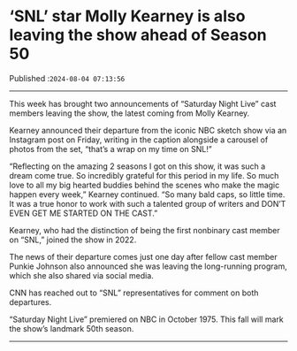 # ‘SNL’ star Molly Kearney is also leaving the show ahead of Season 50

Published :`2024-08-04 07:13:56`

---

This week has brought two announcements of “Saturday Night Live” cast members leaving the show, the latest coming from Molly Kearney.

Kearney announced their departure from the iconic NBC sketch show via an Instagram post on Friday, writing in the caption alongside a carousel of photos from the set, “that’s a wrap on my time on SNL!”

“Reflecting on the amazing 2 seasons I got on this show, it was such a dream come true. So incredibly grateful for this period in my life. So much love to all my big hearted buddies behind the scenes who make the magic happen every week,” Kearney continued. “So many bald caps, so little time. It was a true honor to work with such a talented group of writers and DON’T EVEN GET ME STARTED ON THE CAST.”

Kearney, who had the distinction of being the first nonbinary cast member on “SNL,” joined the show in 2022.

The news of their departure comes just one day after fellow cast member Punkie Johnson also announced she was leaving the long-running program, which she also shared via social media.

CNN has reached out to “SNL” representatives for comment on both departures.

“Saturday Night Live” premiered on NBC in October 1975. This fall will mark the show’s landmark 50th season.

---

